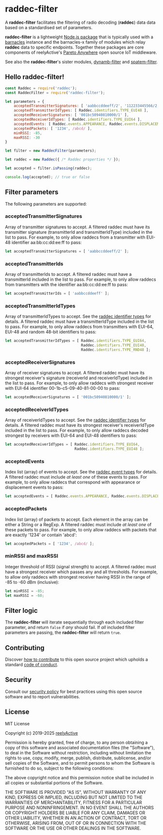 raddec-filter
=============

A __raddec-filter__ facilitates the filtering of radio decoding (__raddec__) data data based on a standardised set of parameters.

__raddec-filter__ is a lightweight [Node.js package](https://www.npmjs.com/package/raddec-filter) that is typically used with a [barnacles](https://github.com/reelyactive/barnacles) instance and the barnacles-x family of modules which relay __raddec__ data to specific endpoints.  Together these packages are core components of reelyActive's [Pareto Anywhere](https://www.reelyactive.com/pareto/anywhere/) open source IoT middleware.

See also the __raddec-filter__'s sister modules, [dynamb-filter](https://github.com/reelyactive/dynamb-filter) and [spatem-filter](https://github.com/reelyactive/spatem-filter).


Hello raddec-filter!
--------------------

```javascript
const Raddec = require('raddec');
const RaddecFilter = require('raddec-filter');

let parameters = {
    acceptedTransmitterSignatures: [ 'aabbccddeeff/2', '112233445566/2' ],
    acceptedTransmitterIdTypes: [ Raddec.identifiers.TYPE_EUI48 ],
    acceptedReceiverSignatures: [ '001bc50940810000/1' ],
    acceptedReceiverIdTypes: [ Raddec.identifiers.TYPE_EUI64 ],
    acceptedEvents: [ Raddec.events.APPEARANCE, Raddec.events.DISPLACEMENT ],
    acceptedPackets: [ '1234', /abcd/ ],
    minRSSI: -85,
    maxRSSI: -30
}

let filter = new RaddecFilter(parameters);

let raddec = new Raddec({ /* Raddec properties */ });

let accepted = filter.isPassing(raddec);

console.log(accepted); // true or false
```


Filter parameters
-----------------

The following parameters are supported:

### acceptedTransmitterSignatures

Array of transmitter signatures to accept.  A filtered raddec must have its transmitter signature (transmitterId and transmitterIdType) included in the list to pass.  For example, to only allow raddecs from a transmitter with EUI-48 identifier aa:bb:cc:dd:ee:ff to pass:

```javascript
let acceptedTransmitterSignatures = [ 'aabbccddeeff/2' ];
```

### acceptedTransmitterIds

Array of transmitterIds to accept.  A filtered raddec must have a transmitterId included in the list to pass.  For example, to only allow raddecs from transmitters with the identifier aa:bb:cc:dd:ee:ff to pass:

```javascript
let acceptedTransmitterIds = [ 'aabbccddeeff' ];
```

### acceptedTransmitterIdTypes

Array of transmitterIdTypes to accept.  See the [raddec identifier types](https://github.com/reelyactive/raddec/#identifier-types) for details.  A filtered raddec must have a transmitterIdType included in the list to pass.  For example, to only allow raddecs from transmitters with EUI-64, EUI-48 and random 48-bit identifiers to pass:

```javascript
let acceptedTransmitterIdTypes = [ Raddec.identifiers.TYPE_EUI64,
                                   Raddec.identifiers.TYPE_EUI48,
                                   Raddec.identifiers.TYPE_RND48 ];
```

### acceptedReceiverSignatures

Array of receiver signatures to accept.  A filtered raddec must have its strongest receiver's signature (receiverId and receiverIdType) included in the list to pass.  For example, to only allow raddecs with strongest receiver with EUI-64 identifier 00-1b-c5-09-40-81-00-00 to pass:

```javascript
let acceptedReceiverSignatures = [ '001bc50940810000/1' ];
```

### acceptedReceiverIdTypes

Array of receiverIdTypes to accept.  See the [raddec identifier types](https://github.com/reelyactive/raddec/#identifier-types) for details.  A filtered raddec must have its strongest receiver's receiverIdType included in the list to pass.  For example, to only allow raddecs decoded strongest by receivers with EUI-64 and EUI-48 identifiers to pass:

```javascript
let acceptedReceiverIdTypes = [ Raddec.identifiers.TYPE_EUI64,
                                Raddec.identifiers.TYPE_EUI48 ];
```

### acceptedEvents

Index list (array) of events to accept.  See the [raddec event types](https://github.com/reelyactive/raddec/#event-types) for details.  A filtered raddec must include _at least one_ of these events to pass.  For example, to only allow raddecs that correspond with appearance or displacement events to pass:

```javascript
let acceptedEvents = [ Raddec.events.APPEARANCE, Raddec.events.DISPLACEMENT ];
```

### acceptedPackets

Index list (array) of packets to accept.  Each element in the array can be either a String or a RegExp.  A filtered raddec must include _at least one_ of these packets to pass.  For example, to only allow raddecs with packets that are exactly '1234' _or_ contain 'abcd':

```javascript
let acceptedPackets = [ '1234', /abcd/ ];
```

### minRSSI and maxRSSI

Integer threshold of RSSI (signal strength) to accept.  A filtered raddec must have a strongest receiver which passes any and all thresholds.  For example, to allow only raddecs with strongest receiver having RSSI in the range of -85 to -60 dBm (inclusive):

```javascript
let minRSSI = -85;
let maxRSSI = -60;
```


Filter logic
------------

The __raddec-filter__ will iterate sequentially through each included filter parameter, and return `false` if _any_ should fail.  If _all_ included filter parameters are passing, the __raddec-filter__ will return `true`.


Contributing
------------

Discover [how to contribute](CONTRIBUTING.md) to this open source project which upholds a standard [code of conduct](CODE_OF_CONDUCT.md).


Security
--------

Consult our [security policy](SECURITY.md) for best practices using this open source software and to report vulnerabilities.


License
-------

MIT License

Copyright (c) 2019-2025 [reelyActive](https://www.reelyactive.com)

Permission is hereby granted, free of charge, to any person obtaining a copy of this software and associated documentation files (the "Software"), to deal in the Software without restriction, including without limitation the rights to use, copy, modify, merge, publish, distribute, sublicense, and/or sell copies of the Software, and to permit persons to whom the Software is furnished to do so, subject to the following conditions:

The above copyright notice and this permission notice shall be included in all copies or substantial portions of the Software.

THE SOFTWARE IS PROVIDED "AS IS", WITHOUT WARRANTY OF ANY KIND, EXPRESS OR 
IMPLIED, INCLUDING BUT NOT LIMITED TO THE WARRANTIES OF MERCHANTABILITY, 
FITNESS FOR A PARTICULAR PURPOSE AND NONINFRINGEMENT. IN NO EVENT SHALL THE 
AUTHORS OR COPYRIGHT HOLDERS BE LIABLE FOR ANY CLAIM, DAMAGES OR OTHER 
LIABILITY, WHETHER IN AN ACTION OF CONTRACT, TORT OR OTHERWISE, ARISING FROM, 
OUT OF OR IN CONNECTION WITH THE SOFTWARE OR THE USE OR OTHER DEALINGS IN 
THE SOFTWARE.
